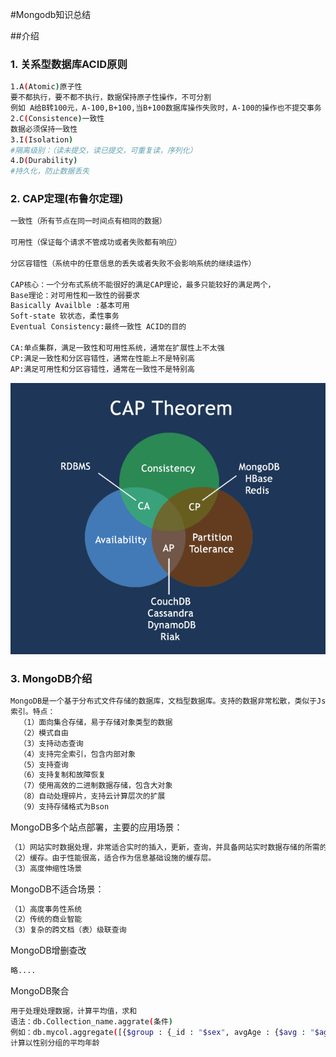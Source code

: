 #Mongodb知识总结

##介绍
### 1. 关系型数据库ACID原则
```bash
1.A(Atomic)原子性
要不都执行，要不都不执行，数据保持原子性操作，不可分割
例如 A给B转100元，A-100,B+100,当B+100数据库操作失败时，A-100的操作也不提交事务
2.C(Consistence)一致性
数据必须保持一致性
3.I(Isolation)
#隔离级别：（读未提交，读已提交，可重复读，序列化）
4.D(Durability)
#持久化，防止数据丢失

```
### 2. CAP定理(布鲁尔定理)
```bash
一致性（所有节点在同一时间点有相同的数据）

可用性（保证每个请求不管成功或者失败都有响应）

分区容错性（系统中的任意信息的丢失或者失败不会影响系统的继续运作）

CAP核心：一个分布式系统不能很好的满足CAP理论，最多只能较好的满足两个，
Base理论：对可用性和一致性的弱要求
Basically Availble :基本可用
Soft-state 软状态，柔性事务
Eventual Consistency:最终一致性 ACID的目的

CA:单点集群，满足一致性和可用性系统，通常在扩展性上不太强
CP:满足一致性和分区容错性，通常在性能上不是特别高
AP:满足可用性和分区容错性，通常在一致性不是特别高
```
![](.Mongdb总结_images/6a4bf953.png)

### 3. MongoDB介绍
```bash
MongoDB是一个基于分布式文件存储的数据库，文档型数据库。支持的数据非常松散，类似于Json和Bson格式，支持建立
索引。特点：
  （1）面向集合存储，易于存储对象类型的数据
  （2）模式自由
  （3）支持动态查询
  （4）支持完全索引，包含内部对象
  （5）支持查询
  （6）支持复制和故障恢复
  （7）使用高效的二进制数据存储，包含大对象
  （8）自动处理碎片，支持云计算层次的扩展
  （9）支持存储格式为Bson

```
MongoDB多个站点部署，主要的应用场景：
```bash
（1）网站实时数据处理，非常适合实时的插入，更新，查询，并具备网站实时数据存储的所需的复制及高度伸缩性
（2）缓存。由于性能很高，适合作为信息基础设施的缓存层。
（3）高度伸缩性场景
```
MongoDB不适合场景：
```bash
（1）高度事务性系统
（2）传统的商业智能
（3）复杂的跨文档（表）级联查询
```

MongoDB增删查改
```bash
略....
```
MongoDB聚合
```bash
用于处理处理数据，计算平均值，求和
语法：db.Collection_name.aggrate(条件)
例如：db.mycol.aggregate([{$group : {_id : "$sex", avgAge : {$avg : "$age"}}}])
计算以性别分组的平均年龄
```



